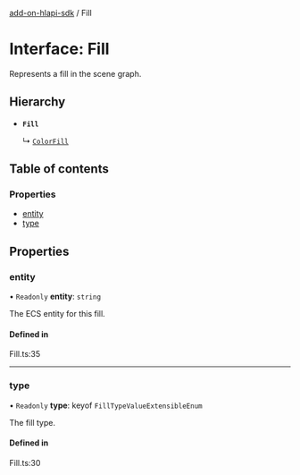[add-on-hlapi-sdk](../overview.md) / Fill

# Interface: Fill

Represents a fill in the scene graph.

## Hierarchy

- **`Fill`**

  ↳ [`ColorFill`](ColorFill.md)

## Table of contents

### Properties

- [entity](Fill.md#entity)
- [type](Fill.md#type)

## Properties

### <a id="entity" name="entity"></a> entity

• `Readonly` **entity**: `string`

The ECS entity for this fill.

#### Defined in

Fill.ts:35

___

### <a id="type" name="type"></a> type

• `Readonly` **type**: keyof `FillTypeValueExtensibleEnum`

The fill type.

#### Defined in

Fill.ts:30
